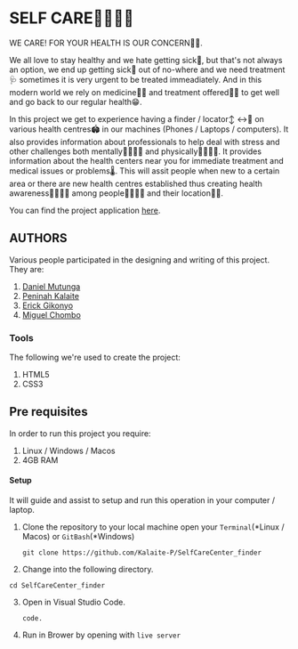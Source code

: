 # SELF CARE👨‍⚕️👩‍⚕️

WE CARE! FOR YOUR HEALTH IS OUR CONCERN🧬🥼.

We all love to stay healthy and we hate getting sick🤢, but that's not always an option, we end up getting sick🤧 out of no-where and 
we need treatment🩺 sometimes it is very urgent to be treated immeadiately. And in this modern world we rely on medicine💊💊 and treatment
offered🔬💉 to get well and go back to our regular health😁.

In this project we get to experience having a finder / locator↕ ↔📌 on various health centres🏟 in our machines (Phones / Laptops
 / computers). It also provides information about professionals to help deal with stress and other challenges both mentally💆‍♂️💆‍♀️ and physically👩‍🦽👨‍🦯.
 It provides information about the health centers near you for immediate treatment and medical issues or problems🌡. This will assit people when new to a certain area
 or there are new health centres established thus creating health awareness🙋‍♂️🙋‍♀️ among people👨‍👩‍👧‍👦 and their location📍📍.
 
 You can find the project application [here](https://kalaite-p.github.io/SelfCareCenter_finder/).

## AUTHORS

Various people participated in the designing and writing of this project. They are:
1. [Daniel Mutunga](https://github.com/DanielMutunga)
2. [Peninah Kalaite](https://github.com/Kalaite-P)
3. [Erick Gikonyo](https://github.com/ErickGikonyo)
4. [Miguel Chombo](https://github.com/miguel845)

### Tools

The following we're used to create the project:

1. HTML5
2. CSS3

## Pre requisites

In order to run this project you require:
1. Linux / Windows / Macos
2. 4GB RAM

#### Setup

It will guide and assist to setup and run this operation in your computer / laptop.

1. Clone the repository to your local machine open your `Terminal`(*Linux / Macos) or `GitBash`(*Windows)

   ```
   git clone https://github.com/Kalaite-P/SelfCareCenter_finder
   ```
2. Change into the following directory.
```
cd SelfCareCenter_finder
```
3. Open in Visual Studio Code.
   ```
   code.
   ```
4. Run in Brower by opening with `live server`
   
